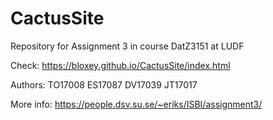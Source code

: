 # CactusSite
Repository for Assignment 3 in course DatZ3151 at LUDF

Check: https://bloxey.github.io/CactusSite/index.html

Authors:
  TO17008 
  ES17087
  DV17039
  JT17017

More info:
  https://people.dsv.su.se/~eriks/ISBI/assignment3/

